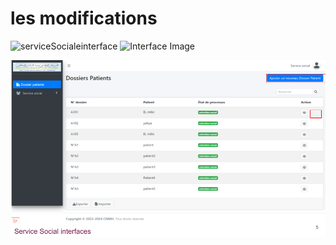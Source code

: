 # les modifications 

![serviceSocialeinterface](C:\Users\Solicode\Downloads)
![Interface Image](file:///C:/Users/user/Downloads/sprints/Sprint%20Review%20_%20Sprint2.png)

<img src="Sprint Review _ Sprint2 (1).png">